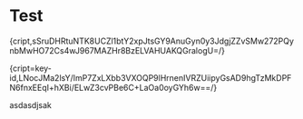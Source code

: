 # Test

{cript,sSruDHRtuNTK8UCZl1btY2xpJtsGY9AnuGyn0y3JdgjZZvSMw272PQynbMwHO72Cs4wJ967MAZHr8BzELVAHUAKQGralogU=/}

{cript=key-id,LNocJMa2lsY/ImP7ZxLXbb3VXOQP9lHrnenIVRZUiipyGsAD9hgTzMkDPFN6fnxEEqI+hXBi/ELwZ3cvPBe6C+LaOa0oyGYh6w==/}

asdasdjsak
